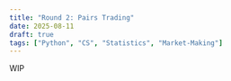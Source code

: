 ```yaml
---
title: "Round 2: Pairs Trading"
date: 2025-08-11
draft: true
tags: ["Python", "CS", "Statistics", "Market-Making"]
---
```


WIP
